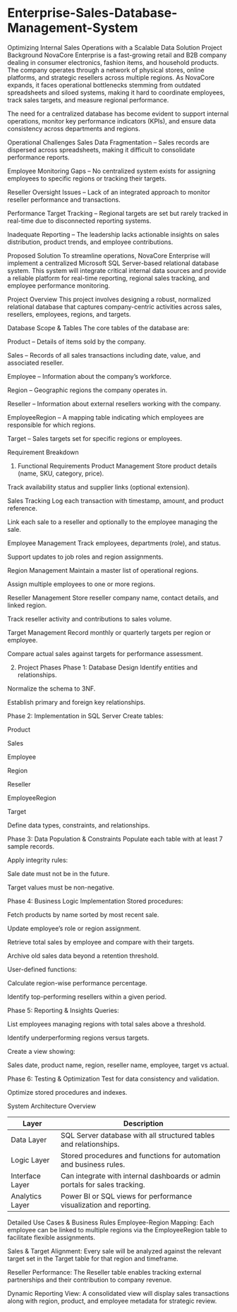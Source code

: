 # Enterprise-Sales-Database-Management-System

Optimizing Internal Sales Operations with a Scalable Data Solution
Project Background
NovaCore Enterprise is a fast-growing retail and B2B company dealing in consumer electronics, fashion items, and household products. The company operates through a network of physical stores, online platforms, and strategic resellers across multiple regions. As NovaCore expands, it faces operational bottlenecks stemming from outdated spreadsheets and siloed systems, making it hard to coordinate employees, track sales targets, and measure regional performance.

The need for a centralized database has become evident to support internal operations, monitor key performance indicators (KPIs), and ensure data consistency across departments and regions.

Operational Challenges
Sales Data Fragmentation – Sales records are dispersed across spreadsheets, making it difficult to consolidate performance reports.

Employee Monitoring Gaps – No centralized system exists for assigning employees to specific regions or tracking their targets.

Reseller Oversight Issues – Lack of an integrated approach to monitor reseller performance and transactions.

Performance Target Tracking – Regional targets are set but rarely tracked in real-time due to disconnected reporting systems.

Inadequate Reporting – The leadership lacks actionable insights on sales distribution, product trends, and employee contributions.

Proposed Solution
To streamline operations, NovaCore Enterprise will implement a centralized Microsoft SQL Server-based relational database system. This system will integrate critical internal data sources and provide a reliable platform for real-time reporting, regional sales tracking, and employee performance monitoring.

Project Overview
This project involves designing a robust, normalized relational database that captures company-centric activities across sales, resellers, employees, regions, and targets.

Database Scope & Tables
The core tables of the database are:

Product – Details of items sold by the company.

Sales – Records of all sales transactions including date, value, and associated reseller.

Employee – Information about the company’s workforce.

Region – Geographic regions the company operates in.

Reseller – Information about external resellers working with the company.

EmployeeRegion – A mapping table indicating which employees are responsible for which regions.

Target – Sales targets set for specific regions or employees.

Requirement Breakdown
1. Functional Requirements
Product Management
Store product details (name, SKU, category, price).

Track availability status and supplier links (optional extension).

Sales Tracking
Log each transaction with timestamp, amount, and product reference.

Link each sale to a reseller and optionally to the employee managing the sale.

Employee Management
Track employees, departments (role), and status.

Support updates to job roles and region assignments.

Region Management
Maintain a master list of operational regions.

Assign multiple employees to one or more regions.

Reseller Management
Store reseller company name, contact details, and linked region.

Track reseller activity and contributions to sales volume.

Target Management
Record monthly or quarterly targets per region or employee.

Compare actual sales against targets for performance assessment.

2. Project Phases
Phase 1: Database Design
Identify entities and relationships.

Normalize the schema to 3NF.

Establish primary and foreign key relationships.

Phase 2: Implementation in SQL Server
Create tables:

Product

Sales

Employee

Region

Reseller

EmployeeRegion

Target

Define data types, constraints, and relationships.

Phase 3: Data Population & Constraints
Populate each table with at least 7 sample records.

Apply integrity rules:

Sale date must not be in the future.

Target values must be non-negative.

Phase 4: Business Logic Implementation
Stored procedures:

Fetch products by name sorted by most recent sale.

Update employee’s role or region assignment.

Retrieve total sales by employee and compare with their targets.

Archive old sales data beyond a retention threshold.

User-defined functions:

Calculate region-wise performance percentage.

Identify top-performing resellers within a given period.

Phase 5: Reporting & Insights
Queries:

List employees managing regions with total sales above a threshold.

Identify underperforming regions versus targets.

Create a view showing:

Sales date, product name, region, reseller name, employee, target vs actual.

Phase 6: Testing & Optimization
Test for data consistency and validation.

Optimize stored procedures and indexes.

System Architecture Overview

Layer |	Description
|---|---|
Data Layer | SQL Server database with all structured tables and relationships.
Logic Layer |	Stored procedures and functions for automation and business rules.
Interface Layer |	Can integrate with internal dashboards or admin portals for sales tracking.
Analytics Layer |	Power BI or SQL views for performance visualization and reporting.

Detailed Use Cases & Business Rules
Employee-Region Mapping: Each employee can be linked to multiple regions via the EmployeeRegion table to facilitate flexible assignments.

Sales & Target Alignment: Every sale will be analyzed against the relevant target set in the Target table for that region and timeframe.

Reseller Performance: The Reseller table enables tracking external partnerships and their contribution to company revenue.

Dynamic Reporting View: A consolidated view will display sales transactions along with region, product, and employee metadata for strategic review.

